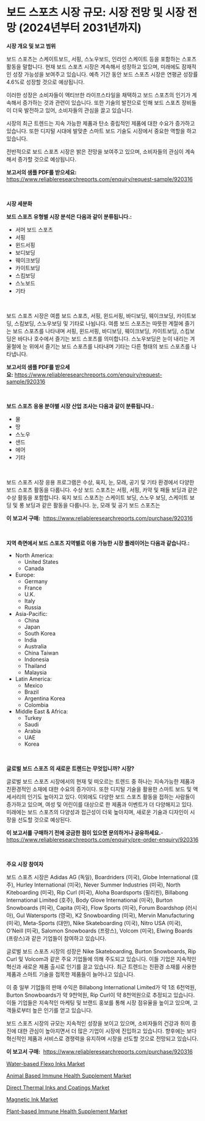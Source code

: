 <p><h1>보드 스포츠 시장 규모: 시장 전망 및 시장 전망 (2024년부터 2031년까지)</h1></p><p><strong>시장 개요 및 보고 범위</strong></p>
<p><p>보드 스포츠는 스케이트보드, 서핑, 스노우보드, 인라인 스케이트 등을 포함하는 스포츠 활동을 말합니다. 현재 보드 스포츠 시장은 계속해서 성장하고 있으며, 미래에도 잠재적인 성장 가능성을 보여주고 있습니다. 예측 기간 동안 보드 스포츠 시장은 연평균 성장률 4.6%로 성장할 것으로 예상됩니다.</p><p>이러한 성장은 소비자들이 액티브한 라이프스타일을 채택하고 보드 스포츠의 인기가 계속해서 증가하는 것과 관련이 있습니다. 또한 기술의 발전으로 인해 보드 스포츠 장비들이 더욱 발전하고 있어, 소비자들의 관심을 끌고 있습니다. </p><p>시장의 최근 트렌드는 지속 가능한 제품과 탄소 중립적인 제품에 대한 수요가 증가하고 있습니다. 또한 디지털 시대에 발맞춘 스마트 보드 기술도 시장에서 중요한 역할을 하고 있습니다.</p><p>전반적으로 보드 스포츠 시장은 밝은 전망을 보여주고 있으며, 소비자들의 관심이 계속해서 증가할 것으로 예상됩니다.</p></p>
<p><strong>보고서의 샘플 PDF를 받으세요:</strong> <a href="https://www.reliableresearchreports.com/enquiry/request-sample/920316">https://www.reliableresearchreports.com/enquiry/request-sample/920316</a></p>
<p>&nbsp;</p>
<p><strong>시장 세분화</strong></p>
<p><strong>보드 스포츠 유형별 시장 분석은 다음과 같이 분류됩니다.:</strong></p>
<p><ul><li>서머 보드 스포츠</li><li>서핑</li><li>윈드서핑</li><li>보디보딩</li><li>웨이크보딩</li><li>카이트보딩</li><li>스킴보딩</li><li>스노보드</li><li>기타</li></ul></p>
<p>&nbsp;</p>
<p><p>보드 스포츠 시장은 여름 보드 스포츠, 서핑, 윈드서핑, 바디보딩, 웨이크보딩, 카이트보딩, 스킴보딩, 스노우보딩 및 기타로 나뉩니다. 여름 보드 스포츠는 따뜻한 계절에 즐기는 보드 스포츠를 나타내며 서핑, 윈드서핑, 바디보딩, 웨이크보딩, 카이트보딩, 스킴보딩은 바다나 호수에서 즐기는 보드 스포츠를 의미합니다. 스노우보딩은 눈이 내리는 겨울철에 눈 위에서 즐기는 보드 스포츠를 나타내며 기타는 다른 형태의 보드 스포츠를 나타냅니다.</p></p>
<p><strong>보고서의 샘플 PDF를 받으세요:</strong>&nbsp;<a href="https://www.reliableresearchreports.com/enquiry/request-sample/920316">https://www.reliableresearchreports.com/enquiry/request-sample/920316</a></p>
<p>&nbsp;</p>
<p><strong> 보드 스포츠 응용 분야별 시장 산업 조사는 다음과 같이 분류됩니다.:</strong></p>
<p><ul><li>물</li><li>땅</li><li>스노우</li><li>샌드</li><li>에어</li><li>기타</li></ul></p>
<p>&nbsp;</p>
<p><p>보드 스포츠 시장 응용 프로그램은 수상, 육지, 눈, 모래, 공기 및 기타 환경에서 다양한 보드 스포츠 활동을 다룹니다. 수상 보드 스포츠는 서핑, 서핑, 카약 및 패들 보딩과 같은 수상 활동을 포함합니다. 육지 보드 스포츠는 스케이트 보딩, 스노우 보딩, 스케이트 보딩 및 롱 보딩과 같은 활동을 다룹니다. 눈, 모래 및 공기 보드 스포츠는</p></p>
<p><strong>이 보고서 구매:</strong>&nbsp; <a href="https://www.reliableresearchreports.com/purchase/920316">https://www.reliableresearchreports.com/purchase/920316</a></p>
<p>&nbsp;</p>
<p><strong>지역 측면에서 보드 스포츠 지역별로 이용 가능한 시장 플레이어는 다음과 같습니다.:</strong></p>
<p><ul>
    <li>
        North America:
        <ul>
            <li>United States</li>
            <li>Canada</li>
        </ul>
    </li>
    <li>
        Europe:
        <ul>
            <li>Germany</li>
            <li>France</li>
            <li>U.K.</li>
            <li>Italy</li>
            <li>Russia</li>
        </ul>
    </li>
    <li>
        Asia-Pacific:
        <ul>
            <li>China</li>
            <li>Japan</li>
            <li>South Korea</li>
            <li>India</li>
            <li>Australia</li>
            <li>China Taiwan</li>
            <li>Indonesia</li>
            <li>Thailand</li>
            <li>Malaysia</li>
        </ul>
    </li>
    <li>
        Latin America:
        <ul>
            <li>Mexico</li>
            <li>Brazil</li>
            <li>Argentina Korea</li>
            <li>Colombia</li>
        </ul>
    </li>
    <li>
        Middle East & Africa:
        <ul>
            <li>Turkey</li>
            <li>Saudi</li>
            <li>Arabia</li>
            <li>UAE</li>
            <li>Korea</li>
        </ul>
    </li>
    </ul></p>
<p>&nbsp;</p>
<p><strong>글로벌 보드 스포츠 의 새로운 트렌드는 무엇입니까? 시장?</strong></p>
<p><p>글로벌 보드 스포츠 시장에서의 현재 및 떠오르는 트렌드 중 하나는 지속가능한 제품과 친환경적인 소재에 대한 수요의 증가이다. 또한 디지털 기술을 활용한 스마트 보드 및 액세서리의 인기도 높아지고 있다. 이외에도 다양한 보드 스포츠 활동을 접하는 사람들이 증가하고 있으며, 여성 및 어린이를 대상으로 한 제품과 이벤트가 더 다양해지고 있다. 미래에는 보드 스포츠의 다양성과 접근성이 더욱 높아지며, 새로운 기술과 디자인이 시장을 선도할 것으로 예상된다.</p></p>
<p><strong>이 보고서를 구매하기 전에 궁금한 점이 있으면 문의하거나 공유하세요.</strong>- <a href="https://www.reliableresearchreports.com/enquiry/pre-order-enquiry/920316">https://www.reliableresearchreports.com/enquiry/pre-order-enquiry/920316</a></p>
<p>&nbsp;</p>
<p><strong>주요 시장 참여자</strong></p>
<p><p>보드 스포츠 시장은 Adidas AG (독일), Boardriders (미국), Globe International (호주), Hurley International (미국), Never Summer Industries (미국), North Kiteboarding (미국), Rip Curl (미국), Aloha Boardsports (필리핀), Billabong International Limited (호주), Body Glove International (미국), Burton Snowboards (미국), Capita (미국), Flow Sports (미국), Forum Boardshop (러시아), Gul Watersports (영국), K2 Snowboarding (미국), Mervin Manufacturing (미국), Meta-Sports (대만), Nike Skateboarding (미국), Nitro USA (미국), O'Neill (미국), Salomon Snowboards (프랑스), Volcom (미국), Elwing Boards (프랑스)과 같은 기업들이 참여하고 있습니다.</p><p>글로벌 보드 스포츠 시장의 성장은 Nike Skateboarding, Burton Snowboards, Rip Curl 및 Volcom과 같은 주요 기업들에 의해 주도되고 있습니다. 이들 기업은 지속적인 혁신과 새로운 제품 출시로 인기를 끌고 있습니다. 최근 트렌드는 친환경 소재를 사용한 제품과 스마트 기술을 접목한 제품들이 늘어나고 있습니다.</p><p>이 중 일부 기업들의 판매 수익은 Billabong International Limited가 약 1조 6천억원, Burton Snowboards가 약 9천억원, Rip Curl이 약 8천억원으로 추정되고 있습니다. 이들 기업들은 지속적인 마케팅 및 브랜드 홍보를 통해 시장 점유율을 높이고 있으며, 고객들로부터 높은 인기를 얻고 있습니다.</p><p>보드 스포츠 시장의 규모는 지속적인 성장을 보이고 있으며, 소비자들의 건강과 취미 증진에 대한 관심이 높아지면서 더 많은 기업이 시장에 진입하고 있습니다. 향후에는 보다 혁신적인 제품과 서비스로 경쟁력을 유지하며 시장을 선도할 것으로 전망되고 있습니다.</p></p>
<p><strong>이 보고서 구매:</strong>&nbsp;&nbsp;<a href="https://www.reliableresearchreports.com/purchase/920316">https://www.reliableresearchreports.com/purchase/920316</a></p>
<p><p><a href="https://github.com/singletonthaxterkelliehr2df/Market-Research-Report-List-1/blob/main/water-based-flexo-inks-market.md">Water-based Flexo Inks Market</a></p><p><a href="https://issuu.com/reportprime-2/docs/animal-based-immune-health-supplement-market-size-">Animal Based Immune Health Supplement Market</a></p><p><a href="https://github.com/gdfhhhj/Market-Research-Report-List-3/blob/main/direct-thermal-inks-and-coatings-market.md">Direct Thermal Inks and Coatings Market</a></p><p><a href="https://github.com/RichRobinson5/Market-Research-Report-List-3/blob/main/magnetic-ink-market.md">Magnetic Ink Market</a></p><p><a href="https://issuu.com/reportprime-2/docs/plant-based-immune-health-supplement-market-size-2">Plant-based Immune Health Supplement Market</a></p></p>
